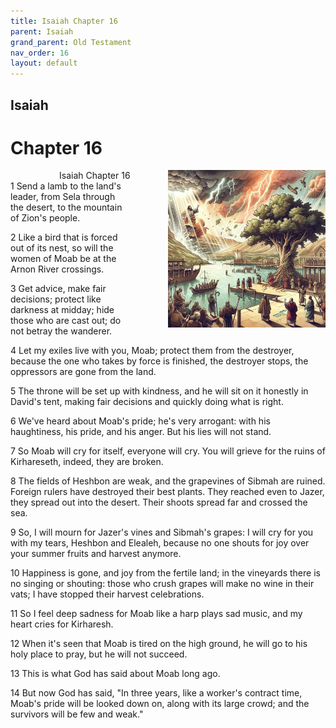 ```yaml
---
title: Isaiah Chapter 16
parent: Isaiah
grand_parent: Old Testament
nav_order: 16
layout: default
---
```


## Isaiah

# Chapter 16

<div style="clear: both; text-align: right;">
    <div style="max-width: 50%; height: auto; float: right; margin: 0 0 10px 10px; padding-left: 10%;">
        <img src="/assets/Image/Isaiah/500/16.jpg" alt="Isaiah Chapter 16" class="chapter-image">
    </div>
    <figcaption style="font-size: 14px; text-align: right;">Isaiah Chapter 16</figcaption>
</div>
1 Send a lamb to the land's leader, from Sela through the desert, to the mountain of Zion's people.

2 Like a bird that is forced out of its nest, so will the women of Moab be at the Arnon River crossings.

3 Get advice, make fair decisions; protect like darkness at midday; hide those who are cast out; do not betray the wanderer.

4 Let my exiles live with you, Moab; protect them from the destroyer, because the one who takes by force is finished, the destroyer stops, the oppressors are gone from the land.

5 The throne will be set up with kindness, and he will sit on it honestly in David's tent, making fair decisions and quickly doing what is right.

6 We've heard about Moab's pride; he's very arrogant: with his haughtiness, his pride, and his anger. But his lies will not stand.

7 So Moab will cry for itself, everyone will cry. You will grieve for the ruins of Kirhareseth, indeed, they are broken.

8 The fields of Heshbon are weak, and the grapevines of Sibmah are ruined. Foreign rulers have destroyed their best plants. They reached even to Jazer, they spread out into the desert. Their shoots spread far and crossed the sea.

9 So, I will mourn for Jazer's vines and Sibmah's grapes: I will cry for you with my tears, Heshbon and Elealeh, because no one shouts for joy over your summer fruits and harvest anymore.

10 Happiness is gone, and joy from the fertile land; in the vineyards there is no singing or shouting: those who crush grapes will make no wine in their vats; I have stopped their harvest celebrations.

11 So I feel deep sadness for Moab like a harp plays sad music, and my heart cries for Kirharesh.

12 When it's seen that Moab is tired on the high ground, he will go to his holy place to pray, but he will not succeed.

13 This is what God has said about Moab long ago.

14 But now God has said, "In three years, like a worker's contract time, Moab's pride will be looked down on, along with its large crowd; and the survivors will be few and weak."


